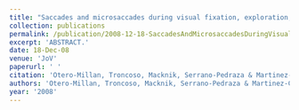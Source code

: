```yaml
---
title: "Saccades and microsaccades during visual fixation, exploration, and search: foundations for a common saccadic generator."
collection: publications
permalink: /publication/2008-12-18-SaccadesAndMicrosaccadesDuringVisualFixation_Exploration_AndSea
excerpt: 'ABSTRACT.'
date: 18-Dec-08
venue: 'JoV'
paperurl: ' '
citation: 'Otero-Millan, Troncoso, Macknik, Serrano-Pedraza & Martinez-Conde(2020) "Saccades and microsaccades during visual fixation, exploration, and search: foundations for a common saccadic generator." J Vis. 2008 Dec 18;8(14):21.1-18. '
authors: 'Otero-Millan, Troncoso, Macknik, Serrano-Pedraza & Martinez-Conde'
year: '2008'
---
```


